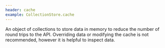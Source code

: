 ```yaml
---
header: cache
example: CollectionStore.cache
---
```


An object of collections to store data in memory to reduce the number of round trips to the API.  Overriding data or modifying the cache is not recommended, however it is helpful to inspect data.

